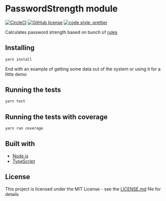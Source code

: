 # PasswordStrength module

[![CircleCI](https://circleci.com/gh/DavidArutiunian/password-strength/tree/master.svg?style=svg)](https://circleci.com/gh/DavidArutiunian/password-strength/tree/master)
[![GitHub license](https://img.shields.io/github/license/DavidArutiunian/password-strength.svg)](https://github.com/DavidArutiunian/password-strength/blob/master/LICENSE.md)
[![code style: prettier](https://img.shields.io/badge/code_style-prettier-ff69b4.svg?style=flat-square)](https://github.com/prettier/prettier)

Calculates password strength based on bunch of [rules](src/lib/rules.ts)

## Installing

```bash
yarn install
```

End with an example of getting some data out of the system or using it for a little demo

## Running the tests

```bash
yarn test
```

## Running the tests with coverage

```bash
yarn run coverage
```

## Built with

-   [Node.js](https://nodejs.org/en/)
-   [TypeScript](https://www.typescriptlang.org/)

## License

This project is licensed under the MIT License - see the [LICENSE.md](LICENSE.md) file for details

